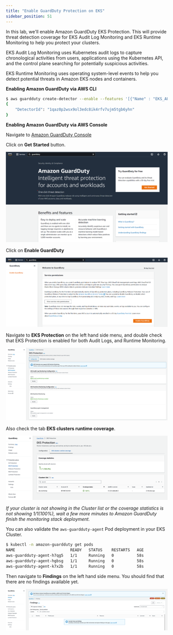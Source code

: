 ```yaml
---
title: "Enable GuardDuty Protection on EKS"
sidebar_position: 51
---
```


In this lab, we'll enable Amazon GuardDuty EKS Protection. This will provide threat detection coverage for EKS Audit Log Monitoring and EKS Runtime Monitoring to help you protect your clusters.

 EKS Audit Log Monitoring uses Kubernetes audit logs to capture chronological activities from users, applications using the Kubernetes API, and the control plane searching for potentially suspicious activities.

EKS Runtime Monitoring uses operating system-level events to help you detect potential threats in Amazon EKS nodes and containers.

**Enabling Amazon GuardDuty via AWS CLI**

```bash test=false
$ aws guardduty create-detector --enable --features '[{"Name" : "EKS_AUDIT_LOGS", "Status" : "ENABLED"}, {"Name" : "EKS_RUNTIME_MONITORING", "Status" : "ENABLED", "AdditionalConfiguration" : [{"Name" : "EKS_ADDON_MANAGEMENT", "Status" : "ENABLED"}]}]'
{
    "DetectorId": "1qaz0p2wsx9ol3edc8ik4rfv7ujm5tgb6yhn"
}
```

**Enabling Amazon GuardDuty via AWS Console**

Navigate to [Amazon GuardDuty Console](https://console.aws.amazon.com/guardduty/home)

Click on **Get Started** button.

![](assets/gd_getstart.png)

Click on **Enable GuardDuty**

![](assets/gd_enable.png)


Navigate to **EKS Protection** on the left hand side menu, and double check that EKS Protection is enabled for both Audit Logs, and Runtime Monitoring.

![](assets/eksprotection.png)

Also check the tab **EKS clusters runtime coverage**.

![](assets/runtime-coverage.png)

*If your cluster is not showing in the Cluster list or the coverage statistics is not showing 1/1(100%), wait a few more minutes to Amazon GuardDuty finish the monitoring stack deployment.*

You can also validate the `aws-guardduty-agent` Pod deployment in your EKS Cluster.

```bash test=false
$ kubectl -n amazon-guardduty get pods                                                                                                                
NAME                        READY   STATUS    RESTARTS   AGE
aws-guardduty-agent-h7qg5   1/1     Running   0          58s
aws-guardduty-agent-hgbsg   1/1     Running   0          58s
aws-guardduty-agent-k7x2b   1/1     Running   0          58s
```


Then navigate to **Findings** on the left hand side menu. You should find that there are no findings available yet.

![](assets/findings.png)